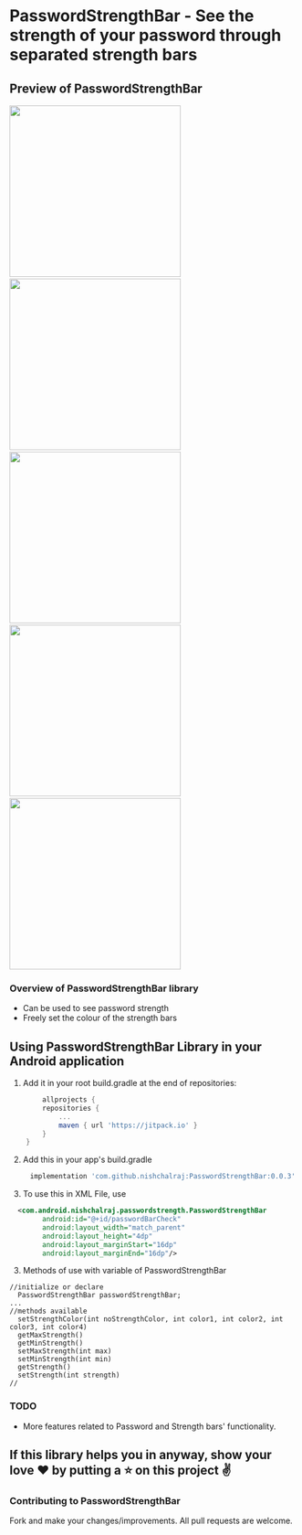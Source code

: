 # PasswordStrengthBar - See the strength of your password through separated strength bars

## Preview of PasswordStrengthBar
<img src="https://github.com/nishchalraj/PasswordStrengthBar/blob/master/screenshots/0.png" height="300em" />&nbsp;<img src="https://github.com/nishchalraj/PasswordStrengthBar/blob/master/screenshots/1.png" height="300em" />&nbsp;<img src="https://github.com/nishchalraj/PasswordStrengthBar/blob/master/screenshots/2.png" height="300em" />&nbsp;<img src="https://github.com/nishchalraj/PasswordStrengthBar/blob/master/screenshots/3.png" height="300em" />&nbsp;<img src="https://github.com/nishchalraj/PasswordStrengthBar/blob/master/screenshots/4.png" height="300em" />


### Overview of PasswordStrengthBar library
* Can be used to see password strength
* Freely set the colour of the strength bars


## Using PasswordStrengthBar Library in your Android application

1. Add it in your root build.gradle at the end of repositories:

```groovy
    	allprojects {
		repositories {
			...
			maven { url 'https://jitpack.io' }
		}
	}
```
2. Add this in your app's build.gradle

```groovy
	 implementation 'com.github.nishchalraj:PasswordStrengthBar:0.0.3'
```
3. To use this in XML File, use 

```XML
  <com.android.nishchalraj.passwordstrength.PasswordStrengthBar
        android:id="@+id/passwordBarCheck"
        android:layout_width="match_parent"
        android:layout_height="4dp"
        android:layout_marginStart="16dp"
        android:layout_marginEnd="16dp"/>
```
3. Methods of use with variable of PasswordStrengthBar 

```
//initialize or declare
  PasswordStrengthBar passwordStrengthBar;
...
//methods available
  setStrengthColor(int noStrengthColor, int color1, int color2, int color3, int color4)
  getMaxStrength()
  getMinStrength()
  setMaxStrength(int max)
  setMinStrength(int min)
  getStrength()
  setStrength(int strength)
//

```
### TODO
* More features related to Password and Strength bars' functionality.

## If this library helps you in anyway, show your love :heart: by putting a :star: on this project :v:

### Contributing to PasswordStrengthBar
Fork and make your changes/improvements. All pull requests are welcome.
